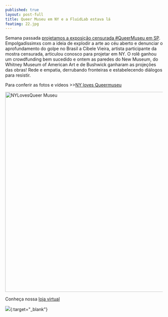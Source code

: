 ```yaml
---
published: true
layout: post-full
title: Queer Museu em NY e a FluidLab estava lá
featimg: 22.jpg
---
```

Semana passada [projetamos a exposição censurada #QueerMuseu em SP](http://fluidlab.com.br/queermuseu/). Empolgadíssimxs com a ideia de explodir a arte ao céu aberto e denunciar o aprofundamento do golpe no Brasil a Cibele Vieira, artista participante da mostra censurada, articulou conosco para projetar em NY. O rolê ganhou um crowdfunding bem sucedido e ontem as paredes do New Museum, do Whitney Museum of American Art e de Bushwick ganharam as projeções das obras!
Rede e empatia, derrubando fronteiras e estabelecendo diálogos para resistir.

Para conferir as fotos e vídeos >>[NY loves Queermuseu](https://www.facebook.com/NYlovesQueermuseu)
  
<a data-flickr-embed="true"  href="https://www.flickr.com/photos/158938103@N02/albums/72157686587311330" title="NYLovesQueer Museu"><img src="https://farm5.staticflickr.com/4513/36658703423_67bc011e43_o.jpg" width="960" height="639" alt="NYLovesQueer Museu"></a><script async src="//embedr.flickr.com/assets/client-code.js" charset="utf-8"></script>

Conheça nossa [loja virtual](http://laboratoriodosprazeres.com.br/)

[![]({{site.baseurl}}/media/Screenshot%20from%202017-09-04%2011%3A31%3A00.png)](http://laboratoriodosprazeres.com.br/){:target="_blank"}
